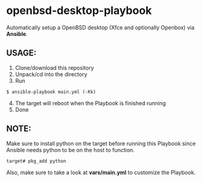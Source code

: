 # openbsd-desktop-playbook

Automatically setup a OpenBSD desktop (Xfce and optionally Openbox) via **Ansible**.

## USAGE:
1. Clone/download this repository
2. Unpack/cd into the directory
3. Run
```Shell
$ ansible-playbook main.yml (-Kk)
```
4. The target will reboot when the Playbook is finished running
5. Done

## NOTE:
Make sure to install python on the target before running this Playbook since Ansible needs python to be on the host to function.
```Shell
target# pkg_add python
```
Also, make sure to take a look at **vars/main.yml** to customize the Playbook.
